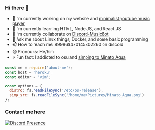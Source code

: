 ### Hi there 👋

- 🔭 I’m currently working on my website and [minimalist youtube music player](https://github.com/MiracleCherryPie/pptr-youtube-music)
- 🌱 I’m currently learning HTML, Node.JS, and React.JS
- 👯 I’m currently collaborate on [Discord-MusicBot](https://github.com/SudhanPlayz/Discord-MusicBot)
- 💬 Ask me about Linux things, Docker, and some basic programming
- 📫 How to reach me: 899869470145802260 on discord
- 😄 Pronouns: He/him
- ⚡ Fun fact: I addicted to osu and [simping to Minato Aqua](https://user-images.githubusercontent.com/91181632/185744125-5ffaf0d7-c842-4550-96da-d5e0eab5fcac.png)

```js
const me = require('about-me');
const host = 'heroku';
const editor = 'vim';

const options = {
  distro: fs.readFileSync('/etc/os-release'),
  simp_src: fs.readFileSync('/home/me/Pictures/Minato_Aqua.png')
};
```

### Contact me here
[![Discord Presence](https://lanyard.cnrad.dev/api/899869470145802260)](https://discord.com/users/899869470145802260)

